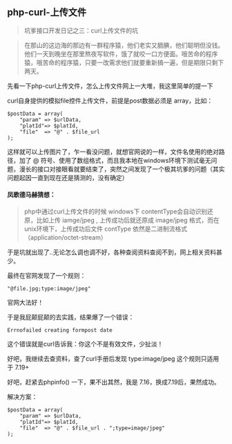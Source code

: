 php-curl-上传文件
--

>坑爹接口开发日记之三：curl上传文件的坑

>在那山的这边海的那边有一群程序猿，他们老实又胹腆，他们聪明但没钱。他们一天到晚坐在那里熬夜写软件，饿了就咬一口方便面。哦苦命的程序猿，哦苦命的程序猿，只要一改需求他们就要重新搞一遍，但是期限只剩下两天。


先看一下php-curl上传文件，怎么上传文件网上一大堆，我这里简单的提一下

curl自身提供的模拟file控件上传文件，前提是post数据必须是 array，比如：

	$postData = array(
		"param" => $urlData,
		"platId"=> $platId,
		"file"  => "@" . $file_url
	);

这样就可以上传图片了，乍一看没问题，就想官网说的一样，文件名使用的绝对路径，加了 @ 符号、使用了数组格式，而且我本地在windows环境下测试毫无问题，漫长的接口对接眼看就要结束了，突然之间发现了一个极其坑爹的问题（其实问题起因一直到现在还是猜测的，没有确定）


#### 凤歌德马赫猜想：

> php中通过curl上传文件的时候 windows下 contentType会自动识别还原，比如上传 iamge/jpeg , 上传成功后就还原成 image/jpeg 格式，而在unix环境下，上传成功后文件 contType 依然是二进制流格式 （application/octet-stream）

于是坑就出现了..无论怎么调也调不好，各种查阅资料查阅不到，网上相关资料甚少。

最终在官网发现了一个规则：

	"@file.jpg;type:image/jpeg" 

官网大法好！

于是我屁颠屁颠的去实践，结果爆了一个错误：

	Errnofailed creating formpost date
这个错误就是curl告诉我：你这个不是有效文件，少扯淡！

好吧，我继续去查资料，查了curl手册后发现 type:image/jpeg 这个规则只适用于 7.19+

好吧，赶紧去phpinfo() 一下，果不出其然，我是 7.16，换成7.19后，果然成功。

解决方案：

	$postData = array(
		"param" => $urlData,
		"platId"=> $platId,
		"file"  => "@" . $file_url . ";type=image/jpeg"
	);

